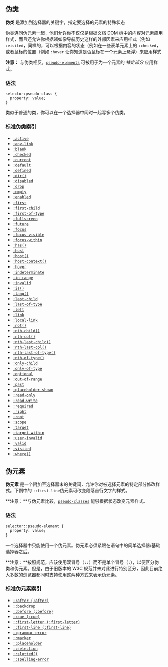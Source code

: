 ##  伪类

**伪类** 是添加到选择器的关键字，指定要选择的元素的特殊状态

伪类连同伪元素一起，他们允许你不仅仅是根据文档 DOM 树中的内容对元素应用样式，而且还允许你根据诸如像导航历史这样的外部因素来应用样式（例如 `:visited`，同样的，可以根据内容的状态（例如在一些表单元素上的 `:checked`，或者鼠标的位置（例如 `:hover` 让你知道是否鼠标在一个元素上悬浮）来应用样式

**注意：** 与伪类相反，[`pseudo-elements`](https://developer.mozilla.org/zh-CN/docs/Web/CSS/pseudo-elements) 可被用于为一个元素的 *特定部分* 应用样式。

### 语法

```
selector:pseudo-class {
  property: value;
}
```

类似于普通的类，你可以在一个选择器中同时一起写多个伪类。

### 标准伪类索引

- [`:active`](https://developer.mozilla.org/zh-CN/docs/Web/CSS/:active)
- [`:any-link`](https://developer.mozilla.org/zh-CN/docs/Web/CSS/:any-link) 
- [`:blank`](https://developer.mozilla.org/zh-CN/docs/Web/CSS/:blank) 
- [`:checked`](https://developer.mozilla.org/zh-CN/docs/Web/CSS/:checked)
- [`:current`](https://developer.mozilla.org/zh-CN/docs/Web/CSS/:current) 
- [`:default`](https://developer.mozilla.org/zh-CN/docs/Web/CSS/:default)
- [`:defined`](https://developer.mozilla.org/zh-CN/docs/Web/CSS/:defined)
- [`:dir()`](https://developer.mozilla.org/zh-CN/docs/Web/CSS/:dir) 
- [`:disabled`](https://developer.mozilla.org/zh-CN/docs/Web/CSS/:disabled)
- [`:drop`](https://developer.mozilla.org/zh-CN/docs/Web/CSS/:drop) 
- [`:empty`](https://developer.mozilla.org/zh-CN/docs/Web/CSS/:empty)
- [`:enabled`](https://developer.mozilla.org/zh-CN/docs/Web/CSS/:enabled)
- [`:first`](https://developer.mozilla.org/zh-CN/docs/Web/CSS/:first)
- [`:first-child`](https://developer.mozilla.org/zh-CN/docs/Web/CSS/:first-child)
- [`:first-of-type`](https://developer.mozilla.org/zh-CN/docs/Web/CSS/:first-of-type)
- [`:fullscreen`](https://developer.mozilla.org/zh-CN/docs/Web/CSS/:fullscreen) 
- [`:future`](https://developer.mozilla.org/zh-CN/docs/Web/CSS/:future) 
- [`:focus`](https://developer.mozilla.org/zh-CN/docs/Web/CSS/:focus)
- [`:focus-visible`](https://developer.mozilla.org/zh-CN/docs/Web/CSS/:focus-visible) 
- [`:focus-within`](https://developer.mozilla.org/zh-CN/docs/Web/CSS/:focus-within)
- [`:has()`](https://developer.mozilla.org/zh-CN/docs/Web/CSS/:has) 
- [`:host`](https://developer.mozilla.org/zh-CN/docs/Web/CSS/:host)
- [`:host()`](https://developer.mozilla.org/zh-CN/docs/Web/CSS/:host())
- [`:host-context()`](https://developer.mozilla.org/zh-CN/docs/Web/CSS/:host-context()) 
- [`:hover`](https://developer.mozilla.org/zh-CN/docs/Web/CSS/:hover)
- [`:indeterminate`](https://developer.mozilla.org/zh-CN/docs/Web/CSS/:indeterminate)
- [`:in-range`](https://developer.mozilla.org/zh-CN/docs/Web/CSS/:in-range)
- [`:invalid`](https://developer.mozilla.org/zh-CN/docs/Web/CSS/:invalid)
- [`:is()`](https://developer.mozilla.org/zh-CN/docs/Web/CSS/:is) 
- [`:lang()`](https://developer.mozilla.org/zh-CN/docs/Web/CSS/:lang)
- [`:last-child`](https://developer.mozilla.org/zh-CN/docs/Web/CSS/:last-child)
- [`:last-of-type`](https://developer.mozilla.org/zh-CN/docs/Web/CSS/:last-of-type)
- [`:left`](https://developer.mozilla.org/zh-CN/docs/Web/CSS/:left)
- [`:link`](https://developer.mozilla.org/zh-CN/docs/Web/CSS/:link)
- [`:local-link`](https://developer.mozilla.org/zh-CN/docs/Web/CSS/:local-link) 
- [`:not()`](https://developer.mozilla.org/zh-CN/docs/Web/CSS/:not)
- [`:nth-child()`](https://developer.mozilla.org/zh-CN/docs/Web/CSS/:nth-child)
- [`:nth-col()`](https://developer.mozilla.org/zh-CN/docs/Web/CSS/:nth-col) 
- [`:nth-last-child()`](https://developer.mozilla.org/zh-CN/docs/Web/CSS/:nth-last-child)
- [`:nth-last-col()`](https://developer.mozilla.org/zh-CN/docs/Web/CSS/:nth-last-col) 
- [`:nth-last-of-type()`](https://developer.mozilla.org/zh-CN/docs/Web/CSS/:nth-last-of-type)
- [`:nth-of-type()`](https://developer.mozilla.org/zh-CN/docs/Web/CSS/:nth-of-type)
- [`:only-child`](https://developer.mozilla.org/zh-CN/docs/Web/CSS/:only-child)
- [`:only-of-type`](https://developer.mozilla.org/zh-CN/docs/Web/CSS/:only-of-type)
- [`:optional`](https://developer.mozilla.org/zh-CN/docs/Web/CSS/:optional)
- [`:out-of-range`](https://developer.mozilla.org/zh-CN/docs/Web/CSS/:out-of-range)
- [`:past`](https://developer.mozilla.org/zh-CN/docs/Web/CSS/:past) 
- [`:placeholder-shown`](https://developer.mozilla.org/zh-CN/docs/Web/CSS/:placeholder-shown) 
- [`:read-only`](https://developer.mozilla.org/zh-CN/docs/Web/CSS/:read-only)
- [`:read-write`](https://developer.mozilla.org/zh-CN/docs/Web/CSS/:read-write)
- [`:required`](https://developer.mozilla.org/zh-CN/docs/Web/CSS/:required)
- [`:right`](https://developer.mozilla.org/zh-CN/docs/Web/CSS/:right)
- [`:root`](https://developer.mozilla.org/zh-CN/docs/Web/CSS/:root)
- [`:scope`](https://developer.mozilla.org/zh-CN/docs/Web/CSS/:scope)
- [`:target`](https://developer.mozilla.org/zh-CN/docs/Web/CSS/:target)
- [`:target-within`](https://developer.mozilla.org/zh-CN/docs/Web/CSS/:target-within) 
- [`:user-invalid`](https://developer.mozilla.org/zh-CN/docs/Web/CSS/:user-invalid) 
- [`:valid`](https://developer.mozilla.org/zh-CN/docs/Web/CSS/:valid)
- [`:visited`](https://developer.mozilla.org/zh-CN/docs/Web/CSS/:visited)
- [`:where()`](https://developer.mozilla.org/zh-CN/docs/Web/CSS/:where) 



##  伪元素

**伪元素** 是一个附加至选择器末的关键词，允许你对被选择元素的特定部分修改样式。下例中的 `::first-line`伪元素可改变段落首行文字的样式。

**注意：**与伪元素比较，[`pseudo-classes`](https://developer.mozilla.org/zh-CN/docs/Web/CSS/pseudo-classes) 能够根据状态改变元素样式。

### 语法

```
selector::pseudo-element {
  property: value;
}
```

一个选择器中只能使用一个伪元素。伪元素必须紧跟在语句中的简单选择器/基础选择器之后。

**注意：**按照规范，应该使用双冒号（`::`）而不是单个冒号（`:`），以便区分伪类和伪元素。但是，由于旧版本的 W3C 规范并未对此进行特别区分，因此目前绝大多数的浏览器都同时支持使用这两种方式来表示伪元素。

### 标准伪元素索引

- [`::after (:after)`](https://developer.mozilla.org/zh-CN/docs/Web/CSS/::after)
- [`::backdrop`](https://developer.mozilla.org/zh-CN/docs/Web/CSS/::backdrop)
- [`::before (:before)`](https://developer.mozilla.org/zh-CN/docs/Web/CSS/::before)
- [`::cue (:cue)`](https://developer.mozilla.org/zh-CN/docs/Web/CSS/::cue)
- [`::first-letter (:first-letter)`](https://developer.mozilla.org/zh-CN/docs/Web/CSS/::first-letter)
- [`::first-line (:first-line)`](https://developer.mozilla.org/zh-CN/docs/Web/CSS/::first-line)
- [`::grammar-error`](https://developer.mozilla.org/zh-CN/docs/Web/CSS/::grammar-error)
- [`::marker`](https://developer.mozilla.org/zh-CN/docs/Web/CSS/::marker)
- [`::placeholder`](https://developer.mozilla.org/zh-CN/docs/Web/CSS/::placeholder)
- [`::selection`](https://developer.mozilla.org/zh-CN/docs/Web/CSS/::selection)
- [`::slotted()`](https://developer.mozilla.org/zh-CN/docs/Web/CSS/::slotted)
- [`::spelling-error`](https://developer.mozilla.org/zh-CN/docs/Web/CSS/::spelling-error)